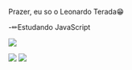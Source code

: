 Prazer, eu so o Leonardo Terada😁

-✏Estudando JavaScript

<div>
  <img altura="180em" src="https://github-readme-stats.vercel.app/api?username=LeonardoTerada&show_icons=true&theme=dark&include_all_commits=true&count_private=true"/>
  
<!--  
  <img altura="180em" src="https://github-readme-stats.vercel.app/api/top-langs/?username=LeonardoTerada&layout=compact&langs_count=7&theme=dark"/>

-->
  
</div>

 <a href = "mailto:teradaleo@gmail.com"><img src="https://img.shields.io/badge/-Gmail-%23333?style=for-the-badge&logo=gmail&logoColor=white" target="_blank"></a>
  <a href="https://www.linkedin.com/in/LeonardoTerada" target="_blank"><img src="https://img.shields.io/badge/-LinkedIn-%230077B5?style=for-the-badge&logo=linkedin&logoColor=white" target="_blank"></a> 
